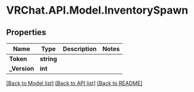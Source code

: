 # VRChat.API.Model.InventorySpawn

## Properties

Name | Type | Description | Notes
------------ | ------------- | ------------- | -------------
**Token** | **string** |  | 
**_Version** | **int** |  | 

[[Back to Model list]](../README.md#documentation-for-models) [[Back to API list]](../README.md#documentation-for-api-endpoints) [[Back to README]](../README.md)

